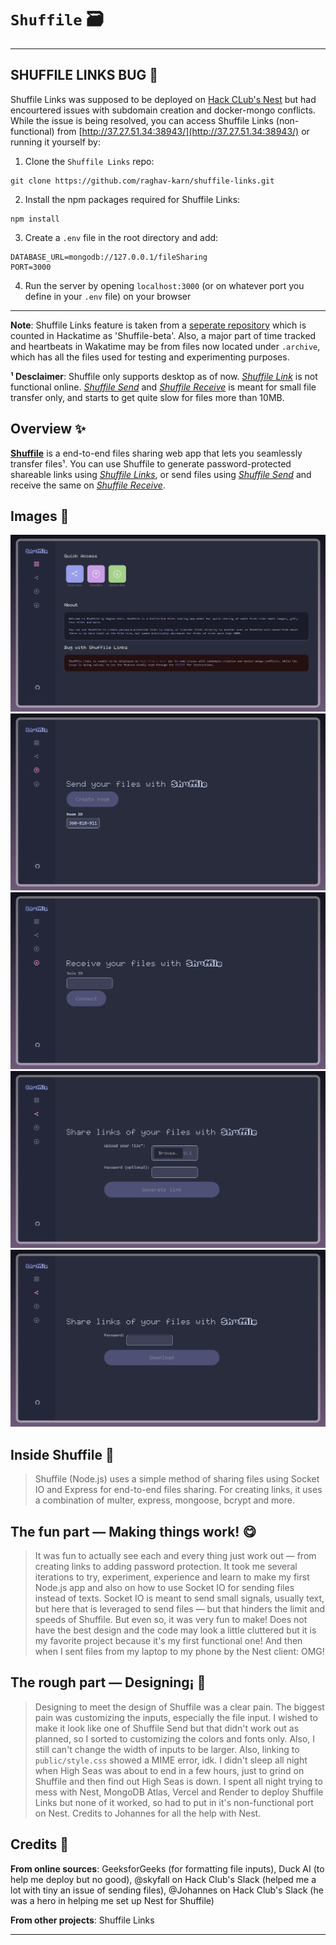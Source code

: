 # `Shuffile` 🗃

---

## SHUFFILE LINKS BUG 🐛
Shuffile Links was supposed to be deployed on [Hack CLub's Nest](https://hackclub.app) but had encourtered issues with subdomain creation and docker-mongo conflicts. While the issue is being resolved, you can access Shuffile Links (non-functional) from [http://37.27.51.34:38943/](http://37.27.51.34:38943/) or running it yourself by:
1. Clone the `Shuffile Links` repo:
```
git clone https://github.com/raghav-karn/shuffile-links.git
```

2. Install the npm packages required for Shuffile Links:
```
npm install
```

3. Create a `.env` file in the root directory and add:
```
DATABASE_URL=mongodb://127.0.0.1/fileSharing
PORT=3000
```

4. Run the server by opening `localhost:3000` (or on whatever port you define in your `.env` file) on your browser

---

**Note**: Shuffile Links feature is taken from a [seperate repository](https://github.com/raghav-karn/shuffile-links) which is counted in Hackatime as 'Shuffile-beta'. Also, a major part of time tracked and heartbeats in Wakatime may be from files now located under `.archive`, which has all the files used for testing and experimenting purposes.

**¹ Desclaimer**: Shuffile only supports desktop as of now. [*Shuffile Link*](http://37.27.51.34:38943/) is not functional online. [*Shuffile Send*](https://shuffile.raghavkarn.hackclub.app/sender.html) and [*Shuffile Receive*](https://shuffile.raghavkarn.hackclub.app/receiver.html) is meant for small file transfer only, and starts to get quite slow for files more than 10MB.

## Overview ✨
[**Shuffile**](https://shuffile.raghavkarn.hackclub.app) is a end-to-end files sharing web app that lets you seamlessly transfer files¹. You can use Shuffile to generate password-protected shareable links using [*Shuffile Links*](https://links.raghavkarn.hackclub.app), or send files using [*Shuffile Send*](https://shuffile.raghavkarn.hackclub.app/sender.html) and receive the same on [*Shuffile Receive*](https://shuffile.raghavkarn.hackclub.app/receiver.html).

## Images 📸
![Shuffile Home](images/preview1.png)
![Shuffile Links](images/preview2.png)
![Shuffile Password](images/preview3.png)
![Shuffile Send](images/preview4.png)
![Shuffile Receive](images/preview5.png)


## Inside Shuffile 📃
> Shuffile (Node.js) uses a simple method of sharing files using Socket IO and Express for end-to-end files sharing. For creating links, it uses a combination of multer, express, mongoose, bcrypt and more.

## The fun part — Making things work! 😋
> It was fun to actually see each and every thing just work out — from creating links to adding password protection. It took me several iterations to try, experiment, experience and learn to make my first Node.js app and also on how to use Socket IO for sending files instead of texts. Socket IO is meant to send small signals, usually text, but here that is leveraged to send files — but that hinders the limit and speeds of Shuffile. But even so, it was very fun to make! Does not have the best design and the code may look a little cluttered but it is my favorite project because it's my first functional one! And then when I sent files from my laptop to my phone by the Nest client: OMG!

## The rough part — Designing¡ 🎊
> Designing to meet the design of Shuffile was a clear pain. The biggest pain was customizing the inputs, especially the file input. I wished to make it look like one of Shuffile Send but that didn't work out as planned, so I sorted to customizing the colors and fonts only. Also, I still can't change the width of inputs to be larger. Also, linking to `public/style.css` showed a MIME error, idk.
> I didn't sleep all night when High Seas was about to end in a few hours, just to grind on Shuffile and then find out High Seas is down. I spent all night trying to mess with Nest, MongoDB Atlas, Vercel and Render to deploy Shuffile Links but none of it worked, so had to put in it's non-functional port on Nest. Credits to Johannes for all the help with Nest.

## Credits 🤝
**From online sources**: GeeksforGeeks (for formatting file inputs), Duck AI (to help me deploy but no good), @skyfall on Hack Club's Slack (helped me a lot with tiny an issue of sending files), @Johannes on Hack Club's Slack (he was a hero in helping me set up Nest for Shuffile)

**From other projects**: Shuffile Links

---